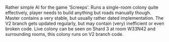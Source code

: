 Rather simple AI for the game 'Screeps'.
Runs a single-room colony quite effectively, player needs to build anything but roads manually though.
Master contains a very stable, but usually rather dated implementation.
The V2 branch gets updated regularly, but may contain (very) inefficient or even broken code.
Live colony can be seen on Shard 3 at room W33N42 and surrounding rooms, this colony runs on V2 branch code.
